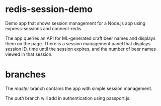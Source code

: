 # redis-session-demo
Demo app that shows session management for a Node.js app using express-sessions and connect-redis.

The app queries an API for ML-generated craft beer names and displays them on the page. There is a session management panel that displays session ID, time until the session expires, and the number of beer names viewed in that session. 

# branches
The *master* branch contains the app with simple session management.

The *auth* branch will add in authentication using passport.js.
